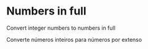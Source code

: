 # Numbers in full

Convert integer numbers to numbers in full

Converte números inteiros para números por extenso